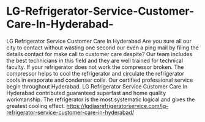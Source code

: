 # LG-Refrigerator-Service-Customer-Care-In-Hyderabad-
LG Refrigerator Service Customer Care In Hyderabad  Are you sure all our city to contact without wasting one second our even a ping mail by filing the details contact for make call to customer care despite? Our team includes the best technicians in this field and they are well trained for technical faculty. If your refrigerator does not work the compressor broken. The compressor helps to cool the refrigerator and circulate the refrigerator cools in evaporate and condenser coils. Our certified professional service begin throughout Hyderabad. LG Refrigerator Service Customer Care In Hyderabad  contributed guaranteed superfast and home quality workmanship. The refrigerator is the most systematic logical and gives the greatest cooling effect. https://lgdiasrefrigeratorservice.com/lg-refrigerator-service-customer-care-in-hyderabad/
